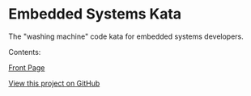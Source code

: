 # Embedded Systems Kata

The "washing machine" code kata for embedded systems developers.

Contents:

[Front Page](index.html)

[View this project on GitHub](https://github.com/13coders/embedded-systems-kata)
